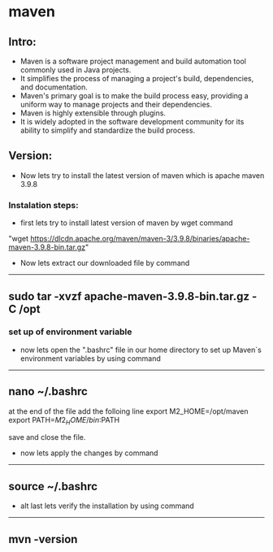 # maven

## Intro:

* Maven is a software project management and build automation tool commonly used in Java projects.
* It simplifies the process of managing a project's build, dependencies, and documentation. 
* Maven's primary goal is to make the build process easy, providing a uniform way to manage projects and their dependencies.
* Maven is highly extensible through plugins.
* It is widely adopted in the software development community for its ability to simplify and standardize the build process.
 
 ## Version:

*  Now lets try to install the latest version of maven which is apache maven 3.9.8

### Instalation steps:

* first lets try to install latest version of maven by wget command 


"wget https://dlcdn.apache.org/maven/maven-3/3.9.8/binaries/apache-maven-3.9.8-bin.tar.gz"


* Now lets extract our downloaded file by command

---
 sudo tar -xvzf apache-maven-3.9.8-bin.tar.gz -C /opt
---

### set up of environment variable

* now lets open the ".bashrc" file in our home directory to set 
up Maven`s environment variables by using command

---
nano ~/.bashrc
---
at the end of the file add the folloing line 
       export M2_HOME=/opt/maven
       export PATH=$M2_HOME/bin:$PATH

save and close the file.

* now lets apply the changes by command

---
source ~/.bashrc
---

* alt last lets verify the installation by using command 
---
mvn -version
---









